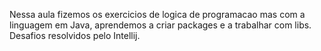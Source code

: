   Nessa aula fizemos os exercicios de logica de programacao mas com a linguagem em Java, aprendemos a criar packages e a trabalhar com libs.
  Desafios resolvidos pelo Intellij.
